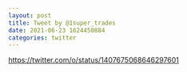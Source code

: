 ```yaml
--- 
layout: post 
title: Tweet by @1super_trades 
date: 2021-06-23 1624450884 
categories: twitter 
--- 
```

https://twitter.com/o/status/1407675068646297601